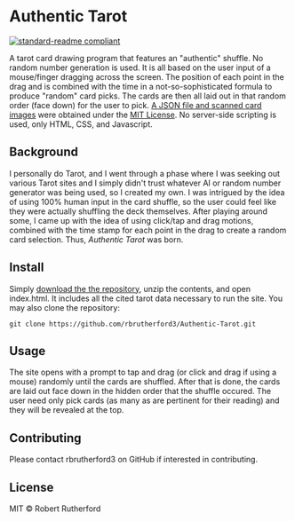 # Authentic Tarot

[![standard-readme compliant](https://img.shields.io/badge/readme%20style-standard-brightgreen.svg?style=flat-square)](https://github.com/RichardLitt/standard-readme)

A tarot card drawing program that features an "authentic" shuffle. No random number generation is used. It is all based on the user input of a mouse/finger dragging across the screen. The position of each point in the drag and is combined with the time in a not-so-sophisticated formula to produce "random" card picks. The cards are then all laid out in that random order (face down) for the user to pick. [A JSON file and scanned card images](https://www.kaggle.com/datasets/lsind18/tarot-json) were obtained under the [MIT License](https://opensource.org/license/MIT). No server-side scripting is used, only HTML, CSS, and Javascript.

## Background

I personally do Tarot, and I went through a phase where I was seeking out various Tarot sites and I simply didn't trust whatever AI or random number generator was being used, so I created my own. I was intrigued by the idea of using 100% human input in the card shuffle, so the user could feel like they were actually shuffling the deck themselves. After playing around some, I came up with the idea of using click/tap and drag motions, combined with the time stamp for each point in the drag to create a random card selection. Thus, *Authentic Tarot* was born.

## Install

Simply [download the the repository](https://github.com/rbrutherford3/Authentic-Tarot/archive/refs/heads/main.zip), unzip the contents, and open index.html. It includes all the cited tarot data necessary to run the site. You may also clone the repository:
```
git clone https://github.com/rbrutherford3/Authentic-Tarot.git
```

## Usage

The site opens with a prompt to tap and drag (or click and drag if using a mouse) randomly until the cards are shuffled. After that is done, the cards are laid out face down in the hidden order that the shuffle occured. The user need only pick cards (as many as are pertinent for their reading) and they will be revealed at the top.

## Contributing

Please contact rbrutherford3 on GitHub if interested in contributing.

## License

MIT © Robert Rutherford
